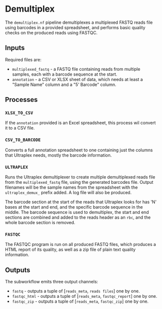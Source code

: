 # Demultiplex

The `demultiplex.nf` pipeline demultiplexes a multiplexed FASTQ reads file using barcodes in a provided spreadsheet, and performs basic quality checks on the produced reads using FASTQC.

## Inputs

Required files are:

- `multiplexed_fastq` - a FASTQ file containing reads from multiple samples, each with a barcode sequence at the start.
- `annotation` - a CSV or XLSX sheet of data, which needs at least a "Sample Name" column and a "5' Barcode" column.

## Processes

### `XLSX_TO_CSV`

If the `annotation` provided is an Excel spreadsheet, this process wil convert it to a CSV file.

### `CSV_TO_BARCODE`

Converts a full annotation spreadsheet to one containing just the columns that Ultraplex needs, mostly the barcode information.

### `ULTRAPLEX`

Runs the Ultraplex demultiplexer to create multiple demultiplexed reads file from the `multiplexed_fastq` file, using the generated barcodes file. Output filenames will be the sample names from the spreadsheet with the `ultraplex_demux_` prefix added. A log file will also be produced.

 The barcode section at the start of the reads that Ultraplex looks for has 'N' bases at the start and end, and the specific barcode sequence in the middle. The barcode sequence is used to demultiplex, the start and end sections are combined and added to the reads header as an `rbc`, and the whole barcode section is removed.

### `FASTQC`

The FASTQC program is run on all produced FASTQ files, which produces a HTML report of its quality, as well as a zip file of plain text quality information.

## Outputs

The subworkflow emits three output channels:

- `fastq` - outputs a tuple of [`reads_meta`, `reads files`] one by one.
- `fastqc_html` - outputs a tuple of [`reads_meta`, `fastqc_report`] one by one.
- `fastqc_zip` - outputs a tuple of [`reads_meta`, `fastqc_zip`] one by one.